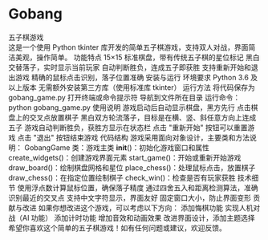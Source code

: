# Gobang
五子棋游戏  
这是一个使用 Python tkinter 库开发的简单五子棋游戏，支持双人对战，界面简洁美观，操作简单。
功能特点
15×15 标准棋盘，带有传统五子棋的星位标记
黑白交替落子，实时显示当前玩家
自动判断胜负，连成五子即获胜
支持重新开始和退出游戏
精确的鼠标点击识别，落子位置准确
安装与运行
环境要求
Python 3.6 及以上版本
无需额外安装第三方库（使用标准库 tkinter）
运行方法
将代码保存为 gobang_game.py
打开终端或命令提示符
导航到文件所在目录
运行命令：python gobang_game.py
使用说明
游戏启动后自动显示棋盘，黑方先行
点击棋盘上的交叉点放置棋子
黑白双方轮流落子，目标是在横、竖、斜任意方向上连成五子
游戏自动判断胜负，获胜方显示在状态栏
点击 "重新开始" 按钮可以重置游戏
点击 "退出" 按钮结束游戏
代码结构
游戏采用面向对象设计，主要类和方法说明：
GobangGame 类：游戏主类
__init__()：初始化游戏窗口和属性
create_widgets()：创建游戏界面元素
start_game()：开始或重新开始游戏
draw_board()：绘制棋盘网格和星位
place_chess()：处理鼠标点击，放置棋子
draw_chess()：在指定位置绘制棋子
check_win()：检查是否有玩家获胜
技术细节
使用浮点数计算鼠标位置，确保落子精度
通过四舍五入和距离检测算法，准确识别最近的交叉点
支持中文字符显示，界面友好
固定窗口大小，防止界面变形
贡献与改进
如果你想改进这个游戏，可以考虑以下方向：
添加悔棋功能
实现人机对战（AI 功能）
添加计时功能
增加音效和动画效果
改进界面设计，添加主题选择
希望你喜欢这个简单的五子棋游戏！如有任何问题或建议，欢迎反馈。


